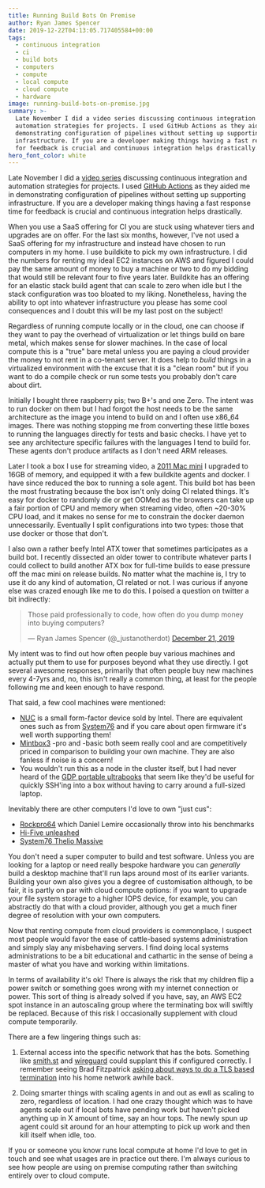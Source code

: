 ```yaml
---
title: Running Build Bots On Premise
author: Ryan James Spencer
date: 2019-12-22T04:13:05.717405584+00:00
tags:
  - continuous integration
  - ci
  - build bots
  - computers
  - compute
  - local compute
  - cloud compute
  - hardware
image: running-build-bots-on-premise.jpg
summary: >-
  Late November I did a video series discussing continuous integration and
  automation strategies for projects. I used GitHub Actions as they aided me in
  demonstrating configuration of pipelines without setting up supporting
  infrastructure. If you are a developer making things having a fast response time
  for feedback is crucial and continuous integration helps drastically.
hero_font_color: white
---
```


Late November I did a [video
series](https://www.youtube.com/watch?v=DL_hODqnUy0&list=PLG8S6YrJRoYI3CIUqvGX4NBSaMWZxe9in)
discussing continuous integration and automation strategies for projects. I used
[GitHub Actions](https://github.com/features/actions) as they aided me in
demonstrating configuration of pipelines without setting up supporting
infrastructure. If you are a developer making things having a fast response time
for feedback is crucial and continuous integration helps drastically.

When you use a SaaS offering for CI you are stuck using whatever tiers and
upgrades are on offer. For the last six months, however, I've not used a SaaS
offering for my infrastructure and instead have chosen to run computers in my
home. I use buildkite to pick my own infrastructure. I did the numbers for
renting my ideal EC2 instances on AWS and figured I could pay the same amount of
money to buy a machine or two to do my bidding that would still be relevant four
to five years later. Buildkite has an offering for an elastic stack build agent
that can scale to zero when idle but I the stack configuration was too bloated
to my liking. Nonetheless, having the ability to opt into whatever
infrastructure you please has some cool consequences and I doubt this will be my
last post on the subject!

Regardless of running compute locally or in the cloud, one can choose if they
want to pay the overhead of virtualization or let things build on bare metal,
which makes sense for slower machines. In the case of local compute this is a
"true" bare metal unless you are paying a cloud provider the money to not rent
in a co-tenant server. It does help to _build_ things in a virtualized
environment with the excuse that it is a "clean room" but if you want to do a
compile check or run some tests you probably don't care about dirt.

Initially I bought three raspberry pis; two B+'s and one Zero. The intent was to
run docker on them but I had forgot the host needs to be the same architecture
as the image you intend to build on and I often use x86_64 images. There was
nothing stopping me from converting these little boxes to running the languages
directly for tests and basic checks. I have yet to see any architecture specific
failures with the languages I tend to build for. These agents don't produce
artifacts as I don't need ARM releases.

Later I took a box I use for streaming video, a [2011 Mac
mini](https://everymac.com/systems/apple/mac_mini/specs/mac-mini-core-i7-2.7-mid-2011-specs.html)
I upgraded to 16GB of memory, and equipped it with a few buildkite agents and
docker. I have since reduced the box to running a sole agent. This build bot has
been the most frustrating because the box isn't only doing CI related things.
It's easy for docker to randomly die or get OOMed as the browsers can take up a
fair portion of CPU and memory when streaming video, often ~20-30% CPU load, and
it makes no sense for me to constrain the docker daemon unnecessarily.
Eventually I split configurations into two types: those that use docker or those
that don't.

I also own a rather beefy Intel ATX tower that sometimes participates as a build
bot. I recently dissected an older tower to contribute whatever parts I could
collect to build another ATX box for full-time builds to ease pressure off the
mac mini on release builds. No matter what the machine is, I try to use it do
any kind of automation, CI related or not. I was curious if anyone else was
crazed enough like me to do this. I poised a question on twitter a bit
indirectly:

<blockquote class="twitter-tweet"><p lang="en" dir="ltr">Those paid
professionally to code, how often do you dump money into buying
computers?</p>&mdash; Ryan James Spencer (@_justanotherdot) <a
href="https://twitter.com/_justanotherdot/status/1208218000626634753?ref_src=twsrc%5Etfw">December
21, 2019</a></blockquote> <script async
src="https://platform.twitter.com/widgets.js" charset="utf-8"></script>

My intent was to find out how often people buy various machines and actually put
them to use for purposes beyond what they use directly. I got several awesome
responses, primarily that often people buy new machines every 4-7yrs and, no,
this isn't really a common thing, at least for the people following me and keen
enough to have respond.

That said, a few cool machines were mentioned:

* [NUC](https://www.intel.com.au/content/www/au/en/products/boards-kits/nuc.html)
  is a small form-factor device sold by Intel. There are equivalent ones
  such as from [System76](https://system76.com/desktops/meerkat) and if you care
  about open firmware it's well worth supporting them!
* [Mintbox3](https://fit-iot.com/web/product/mintbox3-pro/) -pro and -basic
  both seem really cool and are
  competitively priced in comparison to building your own machine. They are also
  fanless if noise is a concern!
* You wouldn't run this as a node in the cluster itself, but I had never heard
  of the [GDP portable
  ultrabooks](https://www.amazon.com.au/GPD-Portable-Ultrabook-Notebook-m3-8100Y/dp/B07W8MW2ZR)
  that seem like they'd be useful for quickly SSH'ing into a box without having
  to carry around a full-sized laptop.

Inevitably there are other computers I'd love to own "just cus":

* [Rockpro64](https://www.pine64.org/rockpro64/) which Daniel Lemire
  occasionally throw into his benchmarks
* [Hi-Five unleashed](https://www.sifive.com/boards/hifive-unleashed)
* [System76 Thelio Massive](https://system76.com/desktops/thelio-massive-b1/configure)

You don't need a super computer to build and test software. Unless you are
looking for a laptop or need really bespoke hardware you can _generally_ build a
desktop machine that'll run laps around most of its earlier variants. Building
your own also gives you a degree of customisation although, to be fair, it is
partly on par with cloud compute options: if you want to upgrade your file
system storage to a higher IOPS device, for example, you can abstractly do that
with a cloud provider, although you get a much finer degree of resolution with
your own computers.

Now that renting compute from cloud providers is commonplace, I suspect most
people would favor the ease of cattle-based systems administration and simply
slay any misbehaving servers. I find doing local systems administrations to be a
bit educational and cathartic in the sense of being a master of what you have
and working within limitations.

In terms of availability it's ok! There is always the risk that my children flip
a power switch or something goes wrong with my internet connection or power.
This sort of thing is already solved if you have, say, an AWS EC2 spot instance
in an autoscaling group where the terminating box will swiftly be replaced.
Because of this risk I occasionally supplement with cloud compute temporarily.

There are a few lingering things such as:

  1. External access into the specific network that has the bots. Something like
     [smith.st](https://smith.st/) and [wireguard](https://www.wireguard.com/)
     could supplant this if configured correctly. I remember seeing Brad
     Fitzpatrick [asking about ways to do a TLS based
     termination](https://twitter.com/bradfitz/status/1206058552357355520?s=20)
     into his home network awhile back.

  2. Doing smarter things with scaling agents in and out as ewll as scaling to
     zero, regardless of location. I had one crazy thought which was to have
     agents scale out if local bots have pending work but haven't picked
     anything up in X amount of time, say an hour tops. The newly spun up agent
     could sit around for an hour attempting to pick up work and then kill
     itself when idle, too.

If you or someone you know runs local compute at home I'd love to get in touch
and see what usages are in practice out there. I'm always curious to see how
people are using on premise computing rather than switching entirely over to
cloud compute.
